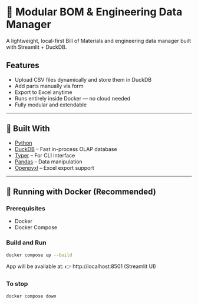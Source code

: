 
# 🔧 Modular BOM & Engineering Data Manager

A lightweight, local-first Bill of Materials and engineering data manager built with Streamlit + DuckDB.

## Features

- Upload CSV files dynamically and store them in DuckDB
- Add parts manually via form
- Export to Excel anytime
- Runs entirely inside Docker — no cloud needed
- Fully modular and extendable

---

## 🧰 Built With

- [Python](https://www.python.org/ )
- [DuckDB](https://duckdb.org/ ) – Fast in-process OLAP database
- [Typer](https://typer.tiangolo.com/ ) – For CLI interface
- [Pandas](https://pandas.pydata.org/ ) – Data manipulation
- [Openpyxl](https://openpyxl.readthedocs.io/ ) – Excel export support

---

## 🐳 Running with Docker (Recommended)

### Prerequisites

- Docker
- Docker Compose

### Build and Run

```bash
docker compose up --build
```

App will be available at:
👉 http://localhost:8501 (Streamlit UI)


### To stop
```bash
docker compose down
```
